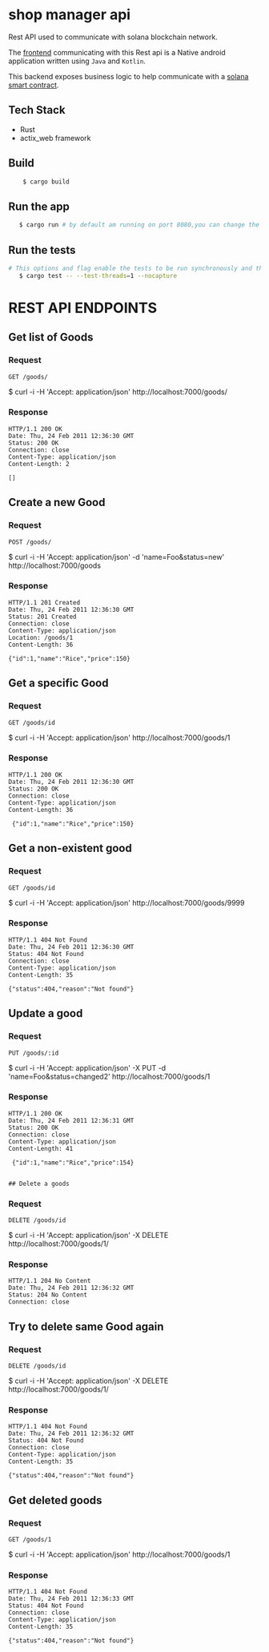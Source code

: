 # shop manager api
Rest API used to communicate with solana blockchain network.

The [frontend](https://github.com/JusticeEli/ShopManagement/tree/branch_1#readme) communicating with this Rest api is a Native android application written using `Java` and `Kotlin`.

This backend exposes business logic to help communicate with a [solana smart contract](https://github.com/JusticeEli/shop-manager#readme).

## Tech Stack
- Rust
- actix_web framework

## Build
```bash
    $ cargo build
 ```   

## Run the app
```bash
   $ cargo run # by default am running on port 8080,you can change the configurations in .env file
```        

## Run the tests
```bash
# This options and flag enable the tests to be run synchronously and the stdout to be displayed for each test
   $ cargo test -- --test-threads=1 --nocapture 
```
# REST API ENDPOINTS


## Get list of Goods

### Request

`GET /goods/`

  $  curl -i -H 'Accept: application/json' http://localhost:7000/goods/

### Response

    HTTP/1.1 200 OK
    Date: Thu, 24 Feb 2011 12:36:30 GMT
    Status: 200 OK
    Connection: close
    Content-Type: application/json
    Content-Length: 2

    []

## Create a new Good

### Request

`POST /goods/`

   $ curl -i -H 'Accept: application/json' -d 'name=Foo&status=new' http://localhost:7000/goods

### Response

    HTTP/1.1 201 Created
    Date: Thu, 24 Feb 2011 12:36:30 GMT
    Status: 201 Created
    Connection: close
    Content-Type: application/json
    Location: /goods/1
    Content-Length: 36

    {"id":1,"name":"Rice","price":150}

## Get a specific Good

### Request

`GET /goods/id`

   $ curl -i -H 'Accept: application/json' http://localhost:7000/goods/1

### Response

    HTTP/1.1 200 OK
    Date: Thu, 24 Feb 2011 12:36:30 GMT
    Status: 200 OK
    Connection: close
    Content-Type: application/json
    Content-Length: 36

     {"id":1,"name":"Rice","price":150}

## Get a non-existent good

### Request

`GET /goods/id`

  $  curl -i -H 'Accept: application/json' http://localhost:7000/goods/9999

### Response

    HTTP/1.1 404 Not Found
    Date: Thu, 24 Feb 2011 12:36:30 GMT
    Status: 404 Not Found
    Connection: close
    Content-Type: application/json
    Content-Length: 35

    {"status":404,"reason":"Not found"}

## Update a good

### Request

`PUT /goods/:id`

   $ curl -i -H 'Accept: application/json' -X PUT -d 'name=Foo&status=changed2' http://localhost:7000/goods/1

### Response

    HTTP/1.1 200 OK
    Date: Thu, 24 Feb 2011 12:36:31 GMT
    Status: 200 OK
    Connection: close
    Content-Type: application/json
    Content-Length: 41

     {"id":1,"name":"Rice","price":154}
    
    
    ## Delete a goods

### Request

`DELETE /goods/id`

  $  curl -i -H 'Accept: application/json' -X DELETE http://localhost:7000/goods/1/

### Response

    HTTP/1.1 204 No Content
    Date: Thu, 24 Feb 2011 12:36:32 GMT
    Status: 204 No Content
    Connection: close


## Try to delete same Good again

### Request

`DELETE /goods/id`

   $ curl -i -H 'Accept: application/json' -X DELETE http://localhost:7000/goods/1/

### Response

    HTTP/1.1 404 Not Found
    Date: Thu, 24 Feb 2011 12:36:32 GMT
    Status: 404 Not Found
    Connection: close
    Content-Type: application/json
    Content-Length: 35

    {"status":404,"reason":"Not found"}

## Get deleted goods

### Request

`GET /goods/1`

   $ curl -i -H 'Accept: application/json' http://localhost:7000/goods/1

### Response

    HTTP/1.1 404 Not Found
    Date: Thu, 24 Feb 2011 12:36:33 GMT
    Status: 404 Not Found
    Connection: close
    Content-Type: application/json
    Content-Length: 35

    {"status":404,"reason":"Not found"}
